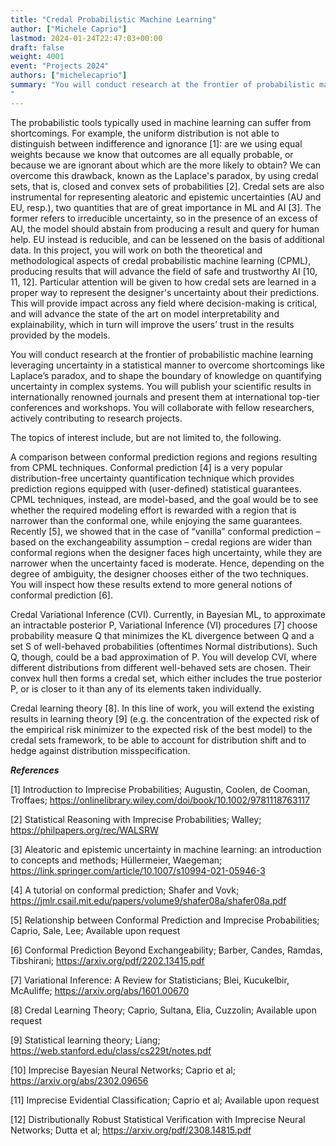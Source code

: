 ```yaml
---
title: "Credal Probabilistic Machine Learning"
author: ["Michele Caprio"]
lastmod: 2024-01-24T22:47:03+00:00
draft: false
weight: 4001
event: "Projects 2024"
authors: ["michelecaprio"]
summary: "You will conduct research at the frontier of probabilistic machine learning leveraging uncertainty in the form of credal sets to overcome shortcomings of SOTA techniques, and to shape the boundary of knowledge on quantifying uncertainty in complex systems. You will publish your scientific results in internationally renowned journals and present them at international top-tier conferences and workshops. You will collaborate with fellow researchers, actively contributing to research projects. 
"
---
```


The probabilistic tools typically used in machine learning can suffer from shortcomings. For example, the uniform distribution is not able to distinguish between indifference and ignorance [1]: are we using equal weights because we know that outcomes are all equally probable, or because we are ignorant about which are the more likely to obtain? We can overcome this drawback, known as the Laplace's paradox, by using credal sets, that is, closed and convex sets of probabilities [2]. Credal sets are also instrumental for representing aleatoric and epistemic uncertainties (AU and EU, resp.), two quantities that are of great importance in ML and AI [3]. The former refers to irreducible uncertainty, so in the presence of an excess of AU, the model should abstain from producing a result and query for human help. EU instead is reducible, and can be lessened on the basis of additional data. In this project, you will work on both the theoretical and methodological aspects of credal probabilistic machine learning (CPML), producing results that will advance the field of safe and trustworthy AI [10, 11, 12]. Particular attention will be given to how credal sets are learned in a proper way to represent the designer's uncertainty about their predictions. This will provide impact across any field where decision-making is critical, and will advance the state of the art on model interpretability and explainability, which in turn will improve the users’ trust in the results provided by the models.

You will conduct research at the frontier of probabilistic machine learning leveraging uncertainty in a statistical manner to overcome shortcomings like Laplace’s paradox, and to shape the boundary of knowledge on quantifying uncertainty in complex systems. You will publish your scientific results in internationally renowned journals and present them at international top-tier conferences and workshops. You will collaborate with fellow researchers, actively contributing to research projects. 

The topics of interest include, but are not limited to, the following. 

A comparison between conformal prediction regions and regions resulting from CPML techniques. Conformal prediction [4] is a very popular distribution-free uncertainty quantification technique which provides prediction regions equipped with (user-defined) statistical guarantees. CPML techniques, instead, are model-based, and the goal would be to see whether the required modeling effort is rewarded with a region that is narrower than the conformal one, while enjoying the same guarantees. Recently [5], we showed that in the case of “vanilla” conformal prediction – based on the exchangeability assumption – credal regions are wider than conformal regions when the designer faces high uncertainty, while they are narrower when the uncertainty faced is moderate. Hence, depending on the degree of ambiguity, the designer chooses either of the two techniques. You will inspect how these results extend to more general notions of conformal prediction [6]. 

Credal Variational Inference (CVI). Currently, in Bayesian ML, to approximate an intractable posterior P, Variational Inference (VI) procedures [7] choose probability measure Q that minimizes the KL divergence between Q and a set S of well-behaved probabilities (oftentimes Normal distributions). Such Q, though, could be a bad approximation of P. You will develop CVI, where different distributions from different well-behaved sets are chosen. Their convex hull then forms a credal set, which either includes the true posterior P, or is closer to it than any of its elements taken individually. 

Credal learning theory [8]. In this line of work, you will extend the existing results in learning theory [9] (e.g. the concentration of the expected risk of the empirical risk minimizer to the expected risk of the best model) to the credal sets framework, to be able to account for distribution shift and to hedge against distribution misspecification.


***References***

[1] Introduction to Imprecise Probabilities; Augustin, Coolen, de Cooman, Troffaes; https://onlinelibrary.wiley.com/doi/book/10.1002/9781118763117

[2] Statistical Reasoning with Imprecise Probabilities; Walley; https://philpapers.org/rec/WALSRW

[3] Aleatoric and epistemic uncertainty in machine learning: an introduction to concepts and methods; Hüllermeier, Waegeman;  https://link.springer.com/article/10.1007/s10994-021-05946-3

[4] A tutorial on conformal prediction; Shafer and Vovk; https://jmlr.csail.mit.edu/papers/volume9/shafer08a/shafer08a.pdf

[5] Relationship between Conformal Prediction and Imprecise Probabilities; Caprio, Sale, Lee; Available upon request

[6] Conformal Prediction Beyond Exchangeability; Barber, Candes, Ramdas, Tibshirani; https://arxiv.org/pdf/2202.13415.pdf

[7] Variational Inference: A Review for Statisticians; Blei, Kucukelbir, McAuliffe; https://arxiv.org/abs/1601.00670

[8] Credal Learning Theory; Caprio, Sultana, Elia, Cuzzolin; Available upon request

[9] Statistical learning theory; Liang; https://web.stanford.edu/class/cs229t/notes.pdf

[10] Imprecise Bayesian Neural Networks; Caprio et al; https://arxiv.org/abs/2302.09656

[11] Imprecise Evidential Classification; Caprio et al; Available upon request

[12] Distributionally Robust Statistical Verification with Imprecise Neural Networks; Dutta et al; https://arxiv.org/pdf/2308.14815.pdf

